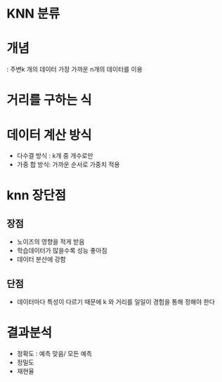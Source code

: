 
# KNN 분류
# 개념
: 주변k 개의 데이터 가장 가까운 n개의 데이터를 이용

# 거리를 구하는 식

# 데이터 계산 방식
- 다수결 방식 : k개 중 개수로만
- 가중 합 방식: 가까운 순서로 가중치 적용

# knn 장단점
## 장점
- 노이즈의 영향을 적게 받음
- 학습데이터가 많을수록 성능 좋아짐
- 데이터 분산에 강함

## 단점
- 데이터마다 특성이 다르기 때문에 k 와 거리를 일일이 경험을 통해 정해야 한다




# 결과분석
- 정확도 : 예측 맞음/ 모든 예측
- 정밀도
- 재현율
